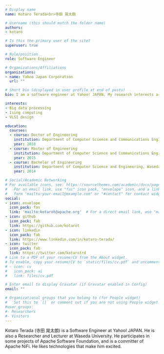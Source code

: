 ```yaml
---
# Display name
name: Kotaro Terada<br>寺田 晃太朗

# Username (this should match the folder name)
authors:
- kotaro

# Is this the primary user of the site?
superuser: true

# Role/position
role: Software Engineer

# Organizations/Affiliations
organizations:
- name: Yahoo Japan Corporation
  url: ""

# Short bio (displayed in user profile at end of posts)
bio: I am a software engineer at Yahoo! JAPAN. My research interests are big data processing and optimization using Ising machines.

interests:
- Big data processing
- Ising computing
- VLSI design

education:
  courses:
  - course: Doctor of Engineering
    institution: Department of Computer Science and Communications Engineering, Waseda University
    year: 2018
  - course: Master of Engineering
    institution: Department of Computer Science and Communications Engineering, Waseda University
    year: 2015
  - course: Bachelor of Engineering
    institution: Department of Computer Science and Engineering, Waseda University
    year: 2014

# Social/Academic Networking
# For available icons, see: https://sourcethemes.com/academic/docs/page-builder/#icons
#   For an email link, use "fas" icon pack, "envelope" icon, and a link in the
#   form "mailto:your-email@example.com" or "#contact" for contact widget.
social:
- icon: envelope
  icon_pack: fas
  link: 'mailto:kotarot@apache.org'  # For a direct email link, use "mailto:test@example.org".
- icon: github
  icon_pack: fab
  link: https://github.com/kotarot
- icon: linkedin
  icon_pack: fab
  link: https://www.linkedin.com/in/kotaro-terada/
- icon: twitter
  icon_pack: fab
  link: https://twitter.com/kotarotrd
# Link to a PDF of your resume/CV from the About widget.
# To enable, copy your resume/CV to `static/files/cv.pdf` and uncomment the lines below.
# - icon: cv
#   icon_pack: ai
#   link: files/cv.pdf

# Enter email to display Gravatar (if Gravatar enabled in Config)
email: ""

# Organizational groups that you belong to (for People widget)
#   Set this to `[]` or comment out if you are not using People widget.
#user_groups:
#- Researchers
#- Visitors
---
```


Kotaro Terada (寺田 晃太朗) is a Software Engineer at Yahoo! JAPAN. He is also a Researcher and Lecturer at Waseda University.
He participates in some projects of Apache Software Foundation, and is a committer of Apache NiFi.
He likes technologies that make him excited.

<!--
参考:
- https://www.oreilly.com/pub/au/5984
- https://www.oreilly.com/pub/au/5985
-->
